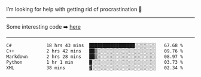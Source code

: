I’m looking for help with getting rid of procrastination 🤔

-----

Some interesting code :arrow_right: [here](https://github.com/zhen8838/playground)

-----

<!--START_SECTION:waka-->

```txt
C#             18 hrs 43 mins  █████████████████░░░░░░░░   67.68 %
C++            2 hrs 42 mins   ██▒░░░░░░░░░░░░░░░░░░░░░░   09.76 %
Markdown       2 hrs 28 mins   ██▒░░░░░░░░░░░░░░░░░░░░░░   08.97 %
Python         1 hr 1 min      █░░░░░░░░░░░░░░░░░░░░░░░░   03.73 %
XML            38 mins         ▓░░░░░░░░░░░░░░░░░░░░░░░░   02.34 %
```

<!--END_SECTION:waka-->

<!--
**zhen8838/zhen8838** is a ✨ _special_ ✨ repository because its `README.md` (this file) appears on your GitHub profile.

Here are some ideas to get you started:

- 🔭 I’m currently working on ...
- 🌱 I’m currently learning ...
- 👯 I’m looking to collaborate on ...
 ...
- 💬 Ask me about ...
- 📫 How to reach me: ...
- 😄 Pronouns: ...
- ⚡ Fun fact: ...
-->
